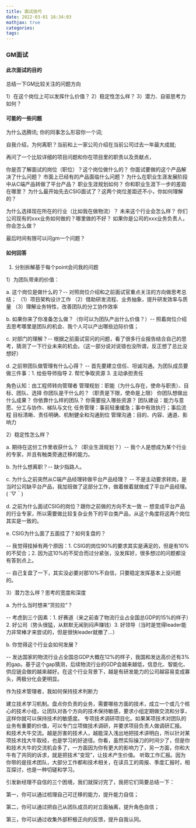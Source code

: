 ```yaml
---
title: 面试技巧
date: 2022-03-01 16:34:03
mathjax: true
categories:
tags: 
---
```


### GM面试
#### 此次面试的目的

总结一下GM比较关注的问题方向

1）在这个岗位上可以发挥什么价值？
2）稳定性怎么样？
3）潜力、自驱思考力如何？

#### 可能的一些问题

为什么选腾讯; 你的同事怎么形容你一个词;

自我介绍，为何离职？当前和上一家公司介绍在当前公司过去一年最大成就;

再问了一个比较详细的项目问题和你在项目里的职责以及贡献点，

你是否了解面试的岗位（职位）？这个岗位做什么的？
你面试要做的这个产品解决了什么问题？
市面上已经有的产品面临什么问题？
为什么在职业生涯发展阶段中从C端产品转做了平台产品？
职业生涯规划如何？
你和职业生涯下一步的差距在哪里？
为什么最开始先去CSIG面试了？这两个岗位差距还不小，你如何理解的？

为什么选择现在所在的行业（比如我在做物流）？
未来这个行业会怎么样？
你们公司现有的xxx业务如何做的？哪里做的不好？
如果你是公司的xxx业务负责人，你会怎么做？

最后时间有限可以问gm一个问题？

#### 如何回答

1. 分别拆解基于每个point会问我的问题

1）为团队带来的价值：

a. 这个岗位是做什么的？-- 对照岗位介绍和之前面试官重点关注的方向做思考总结；
（1）项目架构设计工作 （2）借助研发流程、业务抽象，提升研发效率与质量 （3）理解业务特性，改善团队的分工协作效率

b. 如果你来了你准备怎么做？（你可以为团队产出什么价值？）-- 照着岗位介绍去思考哪里是团队的机会、我个人可以产出哪些边际价值；

c. 对部门的理解？-- 根据之前面试官问的问题，看了很多行业报告结合自己的思考，猜测了一下行业未来的机会。（这一部分说对说错也没所谓，反正想了总比没想好）

d. 之前带团队做管理有什么心得？ -- 首先要建立信任、坦诚沟通。为团队成员要做三件事：1. 给些导师指导 2. 帮忙争取资源 3. 主动承担责任

角色认知：由工程师转向管理者
管理规划：职能（为什么存在，使命与职责）、目标、团队、选择
    你团队是干什么的？（职责是下限，使命是上限）
    你团队想做出什么成果？
    你依靠什么样的团队？
    你需要投入哪些资源？
团队建设：能力与意愿、分工与协作、梯队与文化
任务管理：事前轻重缓急；事中有效执行；事后流程
    目标清晰、责任明确、机制健全和沟通到位
管理沟通：目的、内容、通道、影响力

2）稳定性怎么样？

a. 期待在这份工作里收获什么？（职业生涯规划？）-- 我个人是想成为某个行业的专家，并且有触类旁通迁移的能力。

b. 为什么想离职？-- 缺少指路人。

c. 为什么之前突然从C端产品经理转做平台产品经理？ -- 不是主动要求转岗，是当时公司缺平台产品，我加班做了这部分工作，做着做着就做成了平台产品经理。( ´▽｀)

d. 之前为什么面试CSIG的岗位？跟你之前做的方向不太一致 -- 想变成平台产品的行业专家，所以需要做比较复杂业务下的平台类产品，从这个角度将这两个岗位其实是一致的。

e. CSIG为什么面了五面挂了？如何复盘的？

-- 我觉得挂掉有两个原因：1. CSIG的岗位90%的要求其实是满足的，但是有10%的不契合；2. 因为这10%的不契合而过分紧张，没发挥好，很多想过的问题都没有答到点上。

-- 自己复盘了一下，其实没必要对那10%不自信，只要稳定发挥基本上没问题的。

3）潜力怎么样？思考的宽度和深度

a. 为什么当时想来“货拉拉“？

-- 考虑到三个因素：1. 好赛道（来之前查了物流行业占全国总GDP的15%的样子）2. 好公司（势头很猛，从默默无闻到闷声赚钱）3. 好领导（当时是觉得leader能力非常棒才来尝试的，但是很快leader就撤了…）

b. 你觉得这个行业会如何发展？

-- 发达国家的物流行业占全国总GDP大概在12%的样子，我国和发达高价还有3%的gap。基于这个gap猜测，后续物流行业的GDP会越来越低，信息化、智能化、供应链会做的越来越好。在这个行业背景下，越是有研发能力的公司越容易变成寡头，两极分化会更明显。

作为技术管理者，我如何保持技术判断力

建立技术学习机制。盘点你负责的业务，需要哪些方面的技术，成立一个或几个核心的技术小组，让团队对各个方向的技术保持敏感，要求小组定期做交流和分享，这样你就可以保持技术的敏感度。
专项技术调研项目化。如果某项技术对团队的业务有重要的价值，可以专门立项做技术调研，并要求项目负责人做调研汇报。
和技术大牛交流。越是厉害的技术人，越能深入浅出地把技术讲明白，所以针对某项技术找大牛取经，也是学习的好途径。你看，虽然实际操刀的时间少了，但是你和技术大牛的交流机会多了，一方面因为你有更大的影响力了，另一方面，你和大牛有了共同的诉求，就是把技术“变现”，让技术产生价值。
听取工作汇报。因为你带的是技术团队，大部分工作都和技术相关，在读员工的周报、季度汇报时，相互探讨，也是一种切磋和学习。

引发新经理不自信的三个困境，我们就探讨完了，我把它们简要总结一下：

第一，你可以通过梳理自己可迁移的能力，提升能力自信；

第二，你可以通过把自己从团队成员的对立面抽离，提升角色自信；

第三，你可以通过收集外部积极正向的反馈，提升自我认同。
